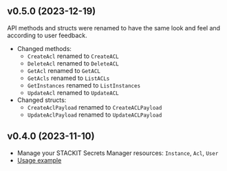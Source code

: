 ## v0.5.0 (2023-12-19)

API methods and structs were renamed to have the same look and feel and according to user feedback.

- Changed methods:
  - `CreateAcl` renamed to `CreateACL`
  - `DeleteAcl` renamed to `DeleteACL`
  - `GetAcl` renamed to `GetACL`
  - `GetAcls` renamed to `ListACLs`
  - `GetInstances` renamed to `ListInstances`
  - `UpdateAcl` renamed to `UpdateACL`
- Changed structs:
  - `CreateAclPayload` renamed to `CreateACLPayload`
  - `UpdateAclPayload` renamed to `UpdateACLPayload`

## v0.4.0 (2023-11-10)

- Manage your STACKIT Secrets Manager resources: `Instance`, `Acl`, `User`
- [Usage example](https://github.com/stackitcloud/stackit-sdk-go/tree/main/examples/secretsmanager)
